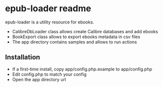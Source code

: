 # epub-loader readme

epub-loader is a utility resource for ebooks.

- CalibreDbLoader class allows create Calibre databases and add ebooks
- BookExport class allows to export ebooks metadata in csv files
- The app directory contains samples and allows to run actions


## Installation

- If a first-time install, copy app/config.php.example to app/config.php
- Edit config.php to match your config
- Open the app directory url
